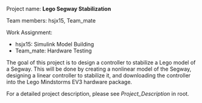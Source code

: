 Project name: 	**Lego Segway Stabilization**

Team members: 	hsjx15, Team_mate

Work Assignment:
- hsjx15: Simulink Model Building
- Team_mate: Hardware Testing

The goal of this project is to design a controller to stabilize a Lego model of a Segway. This will be done by creating a nonlinear model of the Segway, designing a linear controller to stabilize it, and downloading the controller into the Lego Mindstorms EV3 hardware package.

For a detailed project description, please see *Project_Description* in root.